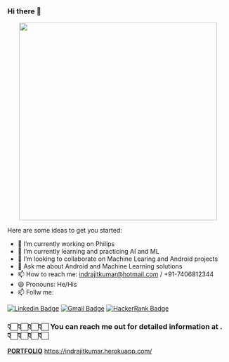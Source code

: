 ### Hi there 👋

<!--
**indrajitkumar/indrajitkumar** is a ✨ _special_ ✨ repository because its `README.md` (this file) appears on your GitHub profile.
-->
<p  align="center"><img height="450" src = "https://media.giphy.com/media/m9vR4n6NNzWJGn9mO7/giphy.gif"></p>

Here are some ideas to get you started:

- 🔭 I’m currently working on Philips
- 🌱 I’m currently learning and practicing AI and ML
- 👯 I’m looking to collaborate on Machine Learing and Android projects
- 💬 Ask me about Android and Machine Learning solutions
- 📫 How to reach me: indrajitkumar@hotmail.com / +91-7406812344
- 😄 Pronouns: He/His 
- 📫 Follw me: 

[![Linkedin Badge](https://img.shields.io/badge/Indrajit--kumar-blue?style=flat-square&logo=Linkedin&logoColor=white&link=https://www.linkedin.com/in/indrajit-kumar/)](https://www.linkedin.com/in/indrajit-kumar/) [![Gmail Badge](https://img.shields.io/badge/-Indrajit--kumar-c14438?style=flat-circle&logo=Gmail&logoColor=white&link=mailto:indrajitkumar@hotmail.com)](mailto:indrajitkumar@hotmail.com) [![HackerRank Badge](https://img.shields.io/badge/-IndrajitKumar-black?style=flat-square&logo=HackerRank&logoColor=white&link=https://www.hackerrank.com/indrajitkumar1)](https://www.hackerrank.com/indrajitkumar1)




###            👇🏻👇🏻👇🏻👇🏻 You can reach me out for detailed information at .👇🏻👇🏻👇🏻👇🏻
   [**PORTFOLIO**](https://indrajitkumar.herokuapp.com/)
                                             https://indrajitkumar.herokuapp.com/
    
